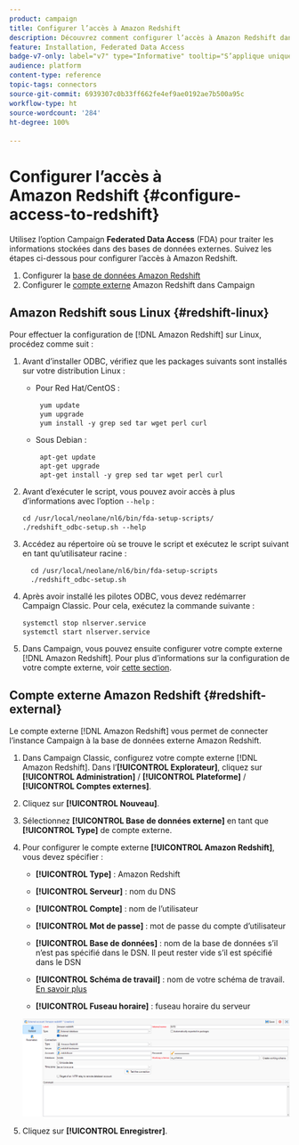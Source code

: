 ```yaml
---
product: campaign
title: Configurer l’accès à Amazon Redshift
description: Découvrez comment configurer l’accès à Amazon Redshift dans FDA
feature: Installation, Federated Data Access
badge-v7-only: label="v7" type="Informative" tooltip="S’applique uniquement à Campaign Classic v7"
audience: platform
content-type: reference
topic-tags: connectors
source-git-commit: 6939307c0b33ff662fe4ef9ae0192ae7b500a95c
workflow-type: ht
source-wordcount: '284'
ht-degree: 100%

---
```


# Configurer l’accès à Amazon Redshift {#configure-access-to-redshift}

Utilisez l’option Campaign **Federated Data Access** (FDA) pour traiter les informations stockées dans des bases de données externes. Suivez les étapes ci-dessous pour configurer l’accès à Amazon Redshift.

1. Configurer la [base de données Amazon Redshift](#configuring-redshift)
1. Configurer le [compte externe](#redshift-external) Amazon Redshift dans Campaign

## Amazon Redshift sous Linux {#redshift-linux}

Pour effectuer la configuration de [!DNL Amazon Redshift] sur Linux, procédez comme suit :

1. Avant d’installer ODBC, vérifiez que les packages suivants sont installés sur votre distribution Linux :

   * Pour Red Hat/CentOS :

     ```
      yum update
      yum upgrade
      yum install -y grep sed tar wget perl curl
     ```

   * Sous Debian :

     ```
      apt-get update
      apt-get upgrade
      apt-get install -y grep sed tar wget perl curl
     ```

1. Avant d’exécuter le script, vous pouvez avoir accès à plus d’informations avec l’option `--help` :

   ```
   cd /usr/local/neolane/nl6/bin/fda-setup-scripts/
   ./redshift_odbc-setup.sh --help
   ```

1. Accédez au répertoire où se trouve le script et exécutez le script suivant en tant qu’utilisateur racine :

   ```
     cd /usr/local/neolane/nl6/bin/fda-setup-scripts
     ./redshift_odbc-setup.sh
   ```

1. Après avoir installé les pilotes ODBC, vous devez redémarrer Campaign Classic. Pour cela, exécutez la commande suivante :

   ```
   systemctl stop nlserver.service
   systemctl start nlserver.service
   ```

1. Dans Campaign, vous pouvez ensuite configurer votre compte externe [!DNL Amazon Redshift]. Pour plus d’informations sur la configuration de votre compte externe, voir [cette section](#redshift-external).

## Compte externe Amazon Redshift {#redshift-external}

Le compte externe [!DNL Amazon Redshift] vous permet de connecter l’instance Campaign à la base de données externe Amazon Redshift.

1. Dans Campaign Classic, configurez votre compte externe [!DNL Amazon Redshift]. Dans l’**[!UICONTROL Explorateur]**, cliquez sur **[!UICONTROL Administration]** / **[!UICONTROL Plateforme]** / **[!UICONTROL Comptes externes]**.

1. Cliquez sur **[!UICONTROL Nouveau]**.

1. Sélectionnez **[!UICONTROL Base de données externe]** en tant que **[!UICONTROL Type]** de compte externe.

1. Pour configurer le compte externe **[!UICONTROL Amazon Redshift]**, vous devez spécifier :

   * **[!UICONTROL Type]** : Amazon Redshift

   * **[!UICONTROL Serveur]** : nom du DNS

   * **[!UICONTROL Compte]** : nom de l’utilisateur

   * **[!UICONTROL Mot de passe]** : mot de passe du compte d’utilisateur

   * **[!UICONTROL Base de données]** : nom de la base de données s’il n’est pas spécifié dans le DSN. Il peut rester vide s’il est spécifié dans le DSN

   * **[!UICONTROL Schéma de travail]** : nom de votre schéma de travail. [En savoir plus](https://docs.aws.amazon.com/redshift/latest/dg/r_Schemas_and_tables.html)

   * **[!UICONTROL Fuseau horaire]** : fuseau horaire du serveur

   ![](assets/amazon_redshift.png)

1. Cliquez sur **[!UICONTROL Enregistrer]**.
